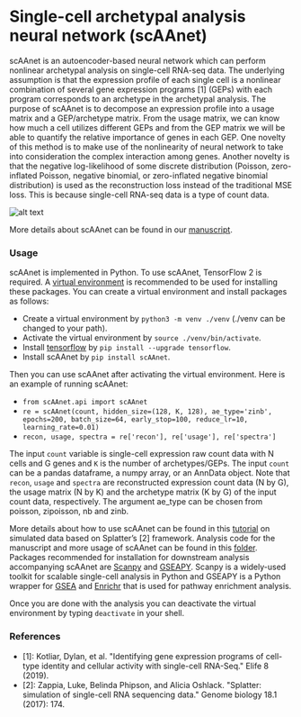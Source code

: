 # Single-cell archetypal analysis neural network (scAAnet) #

scAAnet is an autoencoder-based neural network which can perform nonlinear archetypal analysis on single-cell RNA-seq data. The underlying assumption is that the expression profile of each single cell is a nonlinear combination of several gene expression programs [1] (GEPs) with each program corresponds to an archetype in the archetypal analysis. The purpose of scAAnet is to decompose an expression profile into a usage matrix and a GEP/archetype matrix. From the usage matrix, we can know how much a cell utilizes different GEPs and from the GEP matrix we will be able to quantify the relative importance of genes in each GEP. One novelty of this method is to make use of the nonlinearity of neural network to take into consideration the complex interaction among genes. Another novelty is that the negative log-likelihood of some discrete distribution (Poisson, zero-inflated Poisson, negative binomial, or zero-inflated negative binomial distribution) is used as the reconstruction loss instead of the traditional MSE loss. This is because single-cell RNA-seq data is a type of count data. 

![alt text](https://github.com/AprilYuge/scAAnet_latest/blob/main/images/overview.png)

More details about scAAnet can be found in our [manuscript](https://journals.plos.org/ploscompbiol/article?id=10.1371/journal.pcbi.1010025).

### Usage ###

scAAnet is implemented in Python. To use scAAnet, TensorFlow 2 is required. A [virtual environment](https://docs.python.org/3/tutorial/venv.html) is recommended to be used for installing these packages. You can create a virtual environment and install packages as follows:

* Create a virtual environment by `python3 -m venv ./venv` (./venv can be changed to your path).
* Activate the virtual environment by `source ./venv/bin/activate`.
* Install [tensorflow](https://www.tensorflow.org/install) by `pip install --upgrade tensorflow`.
* Install scAAnet by `pip install scAAnet`.

Then you can use scAAnet after activating the virtual environment. Here is an example of running scAAnet:

* `from scAAnet.api import scAAnet`
* `re = scAAnet(count, hidden_size=(128, K, 128), ae_type='zinb', epochs=200, batch_size=64, early_stop=100, reduce_lr=10, learning_rate=0.01)`
* `recon, usage, spectra = re['recon'], re['usage'], re['spectra']`

The input `count` variable is single-cell expression raw count data with N cells and G genes and `K` is the number of archetypes/GEPs. The input `count` can be a pandas dataframe, a numpy array, or an AnnData object. Note that `recon`, `usage` and `spectra` are reconstructed expression count data (N by G), the usage matrix (N by K) and the archetype matrix (K by G) of the input count data, respectively. The argument ae_type can be chosen from poisson, zipoisson, nb and zinb.

More details about how to use scAAnet can be found in this [tutorial](https://github.com/AprilYuge/scAAnet_latest/blob/main/tutorials/Tutorial%20of%20scAAnet%20on%20simulated%20data.ipynb) on simulated data based on Splatter’s [2] framework. Analysis code for the manuscript and more usage of scAAnet can be found in this [folder](https://github.com/AprilYuge/scAAnet_latest/tree/main/scripts). Packages recommended for installation for downstream analysis accompanying scAAnet are [Scanpy](https://scanpy.readthedocs.io/en/stable/installation.html) and [GSEAPY](https://gseapy.readthedocs.io/en/latest/introduction.html). Scanpy is a widely-used toolkit for scalable single-cell analysis in Python and GSEAPY is a Python wrapper for [GSEA](https://www.gsea-msigdb.org/gsea/index.jsp) and [Enrichr](https://maayanlab.cloud/Enrichr/) that is used for pathway enrichment analysis.

Once you are done with the analysis you can deactivate the virtual environment by typing `deactivate` in your shell.

### References ###

* [1]: Kotliar, Dylan, et al. "Identifying gene expression programs of cell-type identity and cellular activity with single-cell RNA-Seq." Elife 8 (2019).
* [2]: Zappia, Luke, Belinda Phipson, and Alicia Oshlack. "Splatter: simulation of single-cell RNA sequencing data." Genome biology 18.1 (2017): 174.


